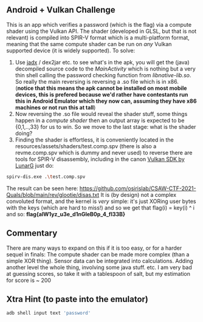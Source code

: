 ## Android + Vulkan Challenge
This is an app which verifies a password (which is the flag) via a compute shader using the Vulkan API. The shader (developed in GLSL, but that is not relevant) is compiled into SPIR-V format which is a multi-platform format, meaning that the same compute shader can be run on _any_ Vulkan supported device (it is widely supported). To solve:
1. Use [jadx](https://github.com/skylot/jadx) / dex2jar etc. to see what's in the apk, you will get the (java) decompiled source code to the _MainActivity_ which is nothing but a very thin shell calling the password checking function from _libnative-lib.so_. So really the main reversing is reversing a .so file which is in x86. (**notice that this means the apk cannot be installed on most mobile devices, this is prefered because we'd rather have contestants run this in Android Emulator which they now can, assuming they have x86 machines or not run this at tall**) 
2. Now reversing the .so file would reveal the shader stuff, some things happen in a _compute shader_ then an output array is expected to be {0,1,..,33} for us to win. So we move to the last stage: what is the shader doing?
3. Finding the shader is effortless, it is conveniently located in the resources/assets/shaders/test.comp.spv (there is also a revme.comp.spv which is dummy and never used) to reverse there are tools for SPIR-V disassembly, including in the canon [Vulkan SDK by LunarG](https://www.lunarg.com/vulkan-sdk/) just do:
</a>

```bash
spirv-dis.exe .\test.comp.spv
```
The result can be seen here: https://github.com/osirislab/CSAW-CTF-2021-Quals/blob/main/rev/glootie/disas.txt
It is (by design) not a complex convoluted format, and the kernel is _very_ simple: it's just XORing user bytes with the keys (which are hard to miss!) and so we get that flag(i) = key(i) ^ i and so: **flag{alW1yz_u3e_d1nGleB0p_4_fl33B}**
## Commentary
There are many ways to expand on this if it is too easy, or for a harder sequel in finals: The compute shader can be made more complex (than a simple XOR thing). Sensor data can be integrated into calculations. Adding another level the whole thing, involving some java stuff. etc. 
I am very bad at guessing scores, so take it with a tablespoon of salt, but my estimation for score is ~ 200
## Xtra Hint (to paste into the emulator)
```bash
adb shell input text 'password'
```
